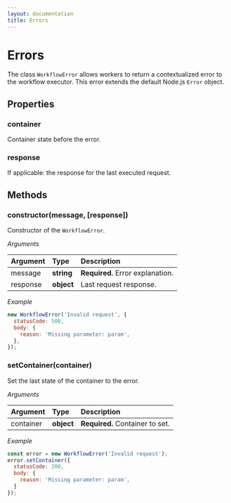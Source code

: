 ```yaml
---
layout: documentation
title: Errors
---
```


# Errors

The class `WorkflowError` allows workers to return a contextualized error to the workflow executor.
This error extends the default Node.js `Error` object.

## Properties

### container

Container state before the error.

### response

If applicable: the response for the last executed request.

## Methods

### constructor(message, [response])

Constructor of the `WorkflowError`.

_Arguments_

| Argument | Type       | Description                      |
| :------- | :--------- | :------------------------------- |
| message  | **string** | **Required.** Error explanation. |
| response | **object** | Last request response.           |

_Example_

```js
new WorkflowError('Invalid request', {
  statusCode: 500,
  body: {
    reason: 'Missing parameter: param',
  },
});
```

### setContainer(container)

Set the last state of the container to the error.

_Arguments_

| Argument  | Type       | Description                     |
| :-------- | :--------- | :------------------------------ |
| container | **object** | **Required.** Container to set. |

_Example_

```js
const error = new WorkflowError('Invalid request');
error.setContainer({
  statusCode: 200,
  body: {
    reason: 'Missing parameter: param',
  }
});
```
